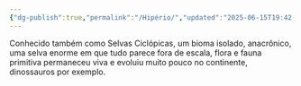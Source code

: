 ```yaml
---
{"dg-publish":true,"permalink":"/Hipério/","updated":"2025-06-15T19:42:23.792-03:00"}
---
```


Conhecido também como Selvas Ciclópicas, um bioma isolado, anacrônico, uma selva enorme em que tudo parece fora de escala, flora e fauna primitiva permaneceu viva e evoluiu muito pouco no continente, dinossauros por exemplo.